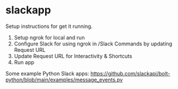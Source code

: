 # slackapp
Setup instructions for get it running. 

1. Setup ngrok for local and run
2. Configure Slack for using ngrok in /Slack Commands by updating Request URL
3. Update Request URL for Interactivity & Shortcuts
4. Run app


Some example Python Slack apps: https://github.com/slackapi/bolt-python/blob/main/examples/message_events.py
